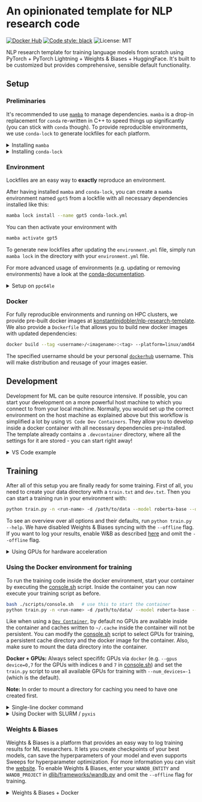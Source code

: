 # An opinionated template for NLP research code

[![Docker Hub](https://img.shields.io/docker/v/konstantinjdobler/nlp-research-template/latest?color=blue&label=docker&logo=docker)](https://hub.docker.com/r/konstantinjdobler/nlp-research-template/tags) [![Code style: black](https://img.shields.io/badge/code%20style-black-000000.svg)](https://github.com/psf/black) ![License: MIT](https://img.shields.io/github/license/konstantinjdobler/nlp-research-template?color=green)

NLP research template for training language models from scratch using PyTorch + PyTorch Lightning + Weights & Biases + HuggingFace. It's built to be customized but provides comprehensive, sensible default functionality.

## Setup

### Preliminaries

It's recommended to use [`mamba`](https://github.com/mamba-org/mamba) to manage dependencies. `mamba` is a drop-in replacement for `conda` re-written in C++ to speed things up significantly (you can stick with `conda` though). To provide reproducible environments, we use `conda-lock` to generate lockfiles for each platform.

<details><summary>Installing <code>mamba</code></summary>

<p>

On Unix-like platforms, run the snippet below. Otherwise, visit the [mambaforge repo](https://github.com/conda-forge/miniforge#mambaforge). Note this does not use the Anaconda installer, which reduces bloat.

```bash
curl -L -O "https://github.com/conda-forge/miniforge/releases/latest/download/Mambaforge-$(uname)-$(uname -m).sh"
bash Mambaforge-$(uname)-$(uname -m).sh
```

</details>

<details><summary>Installing <code>conda-lock</code></summary>

<p>

The preferred method is to install conda-lock into your `mamba` / `conda` `base` environment using `mamba install -c conda-forge -n base conda-lock`. Then, you can access conda-lock via the automatic subcommand discovery (e.g. `mamba lock --version`). Otherwise, visit the [conda-lock repo](https://github.com/conda/conda-lock). For basic usage, have a look at the commands below:

```bash
mamba lock install --name gpt5 conda-lock.yml # create environment with name gpt5 based on lockfile
mamba lock # create new lockfile based on environment.yml
mamba lock --update <package-name> # update specific packages in lockfile
```

</details>

### Environment

Lockfiles are an easy way to **exactly** reproduce an environment.

After having installed `mamba` and `conda-lock`, you can create a `mamba` environment named `gpt5` from a lockfile with all necessary dependencies installed like this:

```bash
mamba lock install --name gpt5 conda-lock.yml
```

You can then activate your environment with

```bash
mamba activate gpt5
```

To generate new lockfiles after updating the `environment.yml` file, simply run `mamba lock` in the directory with your `environment.yml` file.

For more advanced usage of environments (e.g. updating or removing environments) have a look at the [conda-documentation](https://conda.io/projects/conda/en/latest/user-guide/tasks/manage-environments.html#removing-an-environment).

<details><summary>Setup on <code>ppc64le</code></summary>

<p>

**If you're not using a PowerPC machine, do not worry about this.**

Whenever you create an environment for a different processor architecture, some packages (especially `pytorch`) need to be compiled specifically for that architecture. IBM PowerPC machines for example use a processor architecture called <code>ppc64le</code>.
Setting up the environment <code>ppc64le</code> is a bit tricky because the official channels do not provide packages compiled for <code>ppc64le</code>. However, we can use the amazing [Open-CE channel](https://ftp.osuosl.org/pub/open-ce/current/) instead. A lockfile containing the relevant dependencies is already prepared in <code>ppc64le.conda-lock.yml</code> and the environment again can be simply installed with:

```bash
mamba lock install --name gpt5-ppc64le ppc64le.conda-lock.yml
```

Dependencies for <code>ppce64le</code> should go into the seperate <code>ppc64le.environment.yml</code> file. Use the following command to generate a new lockfile after updating the dependencies:

```bash
mamba lock --file ppc64le.environment.yml --lockfile ppc64le.conda-lock.yml
```

</p>
</details>

### Docker

For fully reproducible environments and running on HPC clusters, we provide pre-built docker images at [konstantinjdobler/nlp-research-template](https://hub.docker.com/r/konstantinjdobler/nlp-research-template/tags). We also provide a `Dockerfile` that allows you to build new docker images with updated dependencies:

```bash
docker build --tag <username>/<imagename>:<tag> --platform=linux/amd64 .
```

The specified username should be your personal [`dockerhub`](https://hub.docker.com) username. This will make distribution and reusage of your images easier.

## Development

Development for ML can be quite resource intensive. If possible, you can start your development on a more powerful host machine to which you connect to from your local machine. Normally, you would set up the correct environment on the host machine as explained above but this workflow is simplified a lot by using `VS Code Dev Containers`. They allow you to develop inside a docker container with all necessary dependencies pre-installed. The template already contains a `.devcontainer` directory, where all the settings for it are stored - you can start right away!

<details><summary>VS Code example</summary>

<p>

After having installed the [Remote-SSH-](https://code.visualstudio.com/docs/remote/ssh), and [Dev Containers-Extension](https://code.visualstudio.com/docs/devcontainers/containers), you set up your `Dev Container` in the following way:

1. Establish the SSH-connection with the host by opening your VS Code command pallet and typing <code>Remote-SSH: Connect to Host</code>. Now you can connect to your host machine.
2. Open the folder that contains this template on the host machine.
3. VS Code will automatically detect the `.devcontainer` directory and ask you to reopen the folder in a Dev Container.
4. Press <code>Reopen in Container</code> and wait for VS Code to set everything up.

When using this workflow you will have to adapt `"runArgs": ["--ipc=host", "--gpus", "device=CHANGE_ME"]` in [`.devcontainer/devcontainer.json`](.devcontainer/devcontainer.json) and specify the GPU-devices you are actually going to use on the host machine for your development. Optionally you can mount cache files with `"mounts": ["source=/MY_HOME_DIR/.cache,target=/home/mamba/.cache,type=bind"]`.

Additionally, you can set the `WANDB_API_KEY` in your remote environment; it will then be automatically mapped into the container.

</p>
</details>

## Training

After all of this setup you are finally ready for some training. First of all, you need to create your data directory with a `train.txt` and `dev.txt`. Then you can start a training run in your environment with:

```bash
python train.py -n <run-name> -d /path/to/data --model roberta-base --offline
```

To see an overview over all options and their defaults, run `python train.py --help`. We have disabled Weights & Biases syncing with the `--offline` flag. If you want to log your results, enable W&B as described [here](#weights--biases) and omit the `--offline` flag.

<details><summary>Using GPUs for hardware acceleration</summary>

<p>

By default, `train.py` already detects all available CUDA GPUs and uses `DistributedDataParallel` training in case multiple GPUs are found. You can manually select specific GPUs with `--cuda_device_ids`. To use different hardware accelerators, use the `--accelerator` flag. You can use advanced parallel training strategies with `--distributed_strategy`.

</p>
</details>

### Using the Docker environment for training

To run the training code inside the docker environment, start your container by executing the [console.sh](./scripts/console.sh) script. Inside the container you can now execute your training script as before.

```bash
bash ./scripts/console.sh   # use this to start the container
python train.py -n <run-name> -d /path/to/data/ --model roberta-base --offline # execute the training inside your container
```

Like when using a [`Dev Container`](#development), by default no GPUs are available inside the container and caches written to `~/.cache` inside the container will not be persistent. You can modify the [console.sh](./scripts/console.sh) script to select GPUs for training, a persistent cache directory and the docker image for the container. Also, make sure to mount the data directory into the container.

**Docker + GPUs:** Always select specififc GPUs via `docker` (e.g. `--gpus device=0,7` for the GPUs with indices `0` and `7` in [console.sh](./scripts/console.sh)) and set the `train.py` script to use all available GPUs for training with `--num_devices=-1` (which is the default).

**Note:** In order to mount a directory for caching you need to have one created first.

<details><summary>Single-line docker command</summary>

<p>

You can start a script inside a docker container in a single command (caches are not persistent in this example):

```bash
docker run -it --user $(id -u):$(id -g) --ipc host -v "$(pwd)":/workspace -w /workspace --gpus device=0,7 konstantinjdobler/nlp-research-template:latest python train.py --num_devices=-1 ...
```

</p>
</details>

<details><summary>Using Docker with SLURM / <code>pyxis</code></summary>

<p>

For security reasons, `docker` might be disabled on your HPC cluster. You might be able to use the SLURM plugin `pyxis` instead like this:

```bash
srun ... --container-image konstantinjdobler/nlp-research-template:latest python train.py --num_devices=-1 ...
```

This uses [`enroot`](https://github.com/NVIDIA/enroot) under the hood to import your docker image and run your code inside the container. See the [`pyxis` documentation](https://github.com/NVIDIA/pyxis) for more options, such as `--container-mounts` or `--container-writable`.

If you want to run an interactive session with bash don't forget the `--pty` flag, otherwise the environment won't be activated properly.

</p>
</details>

### Weights & Biases

Weights & Biases is a platform that provides an easy way to log training results for ML researchers. It lets you create checkpoints of your best models, can save the hyperparameters of your model and even supports Sweeps for hyperparameter optimization. For more information you can visit the [website](https://wandb.ai/site). To enable Weights & Biases, enter your `WANDB_ENTITY` and `WANDB_PROJECT` in [dlib/frameworks/wandb.py](dlib/frameworks/wandb.py) and omit the `--offline` flag for training.

<details><summary>Weights & Biases + Docker</summary>

<p>

When using docker you also have to provide your `WANDB_API_KEY`. You can find your personal key at [wandb.ai/authorize](https://app.wandb.ai/authorize). Either set `WANDB_API_KEY` on your host machine and use the `docker` flag `--env WANDB_API_KEY` when starting your run or use `wandb docker-run` instead of docker run.

</p>
</details>
